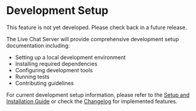 # Development Setup

This feature is not yet developed. Please check back in a future release.

The Live Chat Server will provide comprehensive development setup documentation including:
- Setting up a local development environment
- Installing required dependencies
- Configuring development tools
- Running tests
- Contributing guidelines

For current development setup information, please refer to the [Setup and Installation Guide](Setup-and-Installation.md) or check the [Changelog](Changelog.md) for implemented features.
